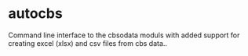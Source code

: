 # autocbs
Command line interface to the cbsodata moduls with added support for creating excel (xlsx) and csv files from cbs data..
